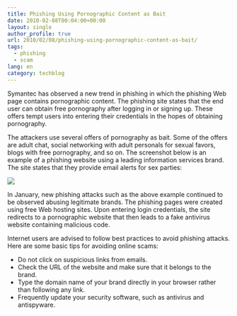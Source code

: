 ```yaml
---
title: Phishing Using Pornographic Content as Bait
date: 2010-02-08T00:04:00+00:00
layout: single
author_profile: true
url: 2010/02/08/phishing-using-pornographic-content-as-bait/
tags:
  - phishing
  - scam
lang: en
category: techblog
---
```

Symantec has observed a new trend in phishing in which the phishing Web page contains pornographic content. The phishing site states that the end user can obtain free pornography after logging in or signing up. These offers tempt users into entering their credentials in the hopes of obtaining pornography.

The attackers use several offers of pornography as bait. Some of the offers are adult chat, social networking with adult personals for sexual favors, blogs with free pornography, and so on. The screenshot below is an example of a phishing website using a leading information services brand. The site states that they provide email alerts for sex parties:

[![](http://4.bp.blogspot.com/_vaUVXcmC3OI/S29NAUZdJUI/AAAAAAAAA2o/aRO9iXsP34w/s640/Screen+shot+2010-02-03+at+9.33.52+PM.png)](http://4.bp.blogspot.com/_vaUVXcmC3OI/S29NAUZdJUI/AAAAAAAAA2o/aRO9iXsP34w/s1600-h/Screen+shot+2010-02-03+at+9.33.52+PM.png)

In January, new phishing attacks such as the above example continued to be observed abusing legitimate brands. The phishing pages were created using free Web hosting sites. Upon entering login credentials, the site redirects to a pornographic website that then leads to a fake antivirus website containing malicious code.

Internet users are advised to follow best practices to avoid phishing attacks. Here are some basic tips for avoiding online scams:

  * Do not click on suspicious links from emails.
  * Check the URL of the website and make sure that it belongs to the brand.
  * Type the domain name of your brand directly in your browser rather than following any link.
  * Frequently update your security software, such as antivirus and antispyware.